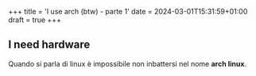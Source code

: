 +++
title = 'I use arch (btw) - parte 1'
date = 2024-03-01T15:31:59+01:00
draft = true
+++


## I need hardware

Quando si parla di linux è impossibile non inbattersi nel nome **arch linux**.